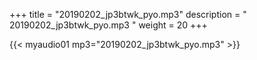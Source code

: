 +++
title = "20190202_jp3btwk_pyo.mp3"
description = " 20190202_jp3btwk_pyo.mp3 "
weight = 20
+++

{{< myaudio01 mp3="20190202_jp3btwk_pyo.mp3" >}}


